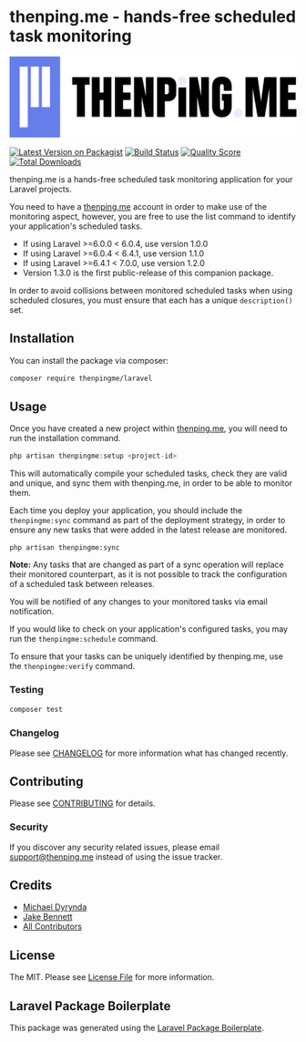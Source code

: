 # thenping.me - hands-free scheduled task monitoring

![](./.github/logo.png)

[![Latest Version on Packagist](https://img.shields.io/packagist/v/thenpingme/laravel.svg?style=flat-square)](https://packagist.org/packages/thenpingme/laravel)
[![Build Status](https://img.shields.io/travis/thenpingme/laravel/master.svg?style=flat-square)](https://travis-ci.org/thenpingme/laravel)
[![Quality Score](https://img.shields.io/scrutinizer/g/thenpingme/laravel.svg?style=flat-square)](https://scrutinizer-ci.com/g/thenpingme/laravel)
[![Total Downloads](https://img.shields.io/packagist/dt/thenpingme/laravel.svg?style=flat-square)](https://packagist.org/packages/thenpingme/laravel)

thenping.me is a hands-free scheduled task monitoring application for your Laravel projects.

You need to have a [thenping.me](https://thenping.me) account in order to make use of the monitoring aspect, however, you are free to use the list command to identify your application's scheduled tasks.

* If using Laravel >=6.0.0 < 6.0.4, use version 1.0.0
* If using Laravel >=6.0.4 < 6.4.1, use version 1.1.0
* If using Laravel >=6.4.1 < 7.0.0, use version 1.2.0
* Version 1.3.0 is the first public-release of this companion package.

In order to avoid collisions between monitored scheduled tasks when using scheduled closures, you must ensure that each has a unique `description()` set.

## Installation

You can install the package via composer:

```bash
composer require thenpingme/laravel
```

## Usage
Once you have created a new project within [thenping.me](https://thenping.me), you will need to run the installation command.

``` php
php artisan thenpingme:setup <project-id>
```

This will automatically compile your scheduled tasks, check they are valid and unique, and sync them with thenping.me, in order to be able to monitor them.

Each time you deploy your application, you should include the `thenpingme:sync` command as part of the deployment strategy, in order to ensure any new tasks that were added in the latest release are monitored.

```
php artisan thenpingme:sync
```

**Note:** Any tasks that are changed as part of a sync operation will replace their monitored counterpart, as it is not possible to track the configuration of a scheduled task between releases.

You will be notified of any changes to your monitored tasks via email notification.

If you would like to check on your application's configured tasks, you may run the `thenpingme:schedule` command.

To ensure that your tasks can be uniquely identified by thenping.me, use the `thenpingme:verify` command.

### Testing

``` bash
composer test
```

### Changelog

Please see [CHANGELOG](CHANGELOG.md) for more information what has changed recently.

## Contributing

Please see [CONTRIBUTING](CONTRIBUTING.md) for details.

### Security

If you discover any security related issues, please email support@thenping.me instead of using the issue tracker.

## Credits

- [Michael Dyrynda](https://github.com/michaeldyrynda)
- [Jake Bennett](https://github.com/JacobBennett)
- [All Contributors](../../contributors)

## License

The MIT. Please see [License File](LICENSE.md) for more information.

## Laravel Package Boilerplate

This package was generated using the [Laravel Package Boilerplate](https://laravelpackageboilerplate.com).
